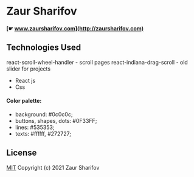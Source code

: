 # Zaur Sharifov

#### [☛ www.zaursharifov.com](http://zaursharifov.com)

## Technologies Used
react-scroll-wheel-handler - scroll pages
react-indiana-drag-scroll - old slider for projects

- React js
- Css

#### Color palette:

- background: #0c0c0c;
- buttons, shapes, dots: #0F33FF;
- lines: #535353;
- texts: #ffffff, #272727;

## License

[MIT](https://github.com/zeraphosa/www.zaursharifov.com/blob/main/LICENSE)
Copyright (c) 2021 Zaur Sharifov
